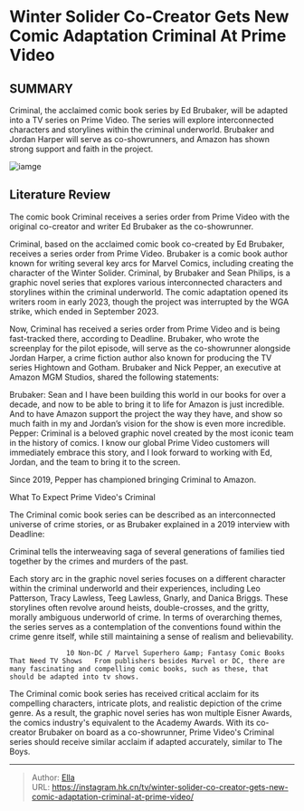 # Winter Solider Co-Creator Gets New Comic Adaptation Criminal At Prime Video


## SUMMARY 



  Criminal, the acclaimed comic book series by Ed Brubaker, will be adapted into a TV series on Prime Video.   The series will explore interconnected characters and storylines within the criminal underworld.   Brubaker and Jordan Harper will serve as co-showrunners, and Amazon has shown strong support and faith in the project.  

![iamge](https://static1.srcdn.com/wordpress/wp-content/uploads/2024/01/untitled-12.jpg)

## Literature Review
The comic book Criminal receives a series order from Prime Video with the original co-creator and writer Ed Brubaker as the co-showrunner.




Criminal, based on the acclaimed comic book co-created by Ed Brubaker, receives a series order from Prime Video. Brubaker is a comic book author known for writing several key arcs for Marvel Comics, including creating the character of the Winter Solider. Criminal, by Brubaker and Sean Philips, is a graphic novel series that explores various interconnected characters and storylines within the criminal underworld. The comic adaptation opened its writers room in early 2023, though the project was interrupted by the WGA strike, which ended in September 2023.




Now, Criminal has received a series order from Prime Video and is being fast-tracked there, according to Deadline. Brubaker, who wrote the screenplay for the pilot episode, will serve as the co-showrunner alongside Jordan Harper, a crime fiction author also known for producing the TV series Hightown and Gotham. Brubaker and Nick Pepper, an executive at Amazon MGM Studios, shared the following statements:


Brubaker: Sean and I have been building this world in our books for over a decade, and now to be able to bring it to life for Amazon is just incredible. And to have Amazon support the project the way they have, and show so much faith in my and Jordan’s vision for the show is even more incredible.
Pepper: Criminal is a beloved graphic novel created by the most iconic team in the history of comics. I know our global Prime Video customers will immediately embrace this story, and I look forward to working with Ed, Jordan, and the team to bring it to the screen.







Since 2019, Pepper has championed bringing Criminal to Amazon.





 What To Expect Prime Video&#39;s Criminal 
          

The Criminal comic book series can be described as an interconnected universe of crime stories, or as Brubaker explained in a 2019 interview with Deadline:



Criminal tells the interweaving saga of several generations of families tied together by the crimes and murders of the past.




Each story arc in the graphic novel series focuses on a different character within the criminal underworld and their experiences, including Leo Patterson, Tracy Lawless, Teeg Lawless, Gnarly, and Danica Briggs. These storylines often revolve around heists, double-crosses, and the gritty, morally ambiguous underworld of crime. In terms of overarching themes, the series serves as a contemplation of the conventions found within the crime genre itself, while still maintaining a sense of realism and believability.




                  10 Non-DC / Marvel Superhero &amp; Fantasy Comic Books That Need TV Shows   From publishers besides Marvel or DC, there are many fascinating and compelling comic books, such as these, that should be adapted into tv shows.    

The Criminal comic book series has received critical acclaim for its compelling characters, intricate plots, and realistic depiction of the crime genre. As a result, the graphic novel series has won multiple Eisner Awards, the comics industry&#39;s equivalent to the Academy Awards. With its co-creator Brubaker on board as a co-showrunner, Prime Video&#39;s Criminal series should receive similar acclaim if adapted accurately, similar to The Boys.



---

> Author: [Ella](https://instagram.hk.cn/)  
> URL: https://instagram.hk.cn/tv/winter-solider-co-creator-gets-new-comic-adaptation-criminal-at-prime-video/  

